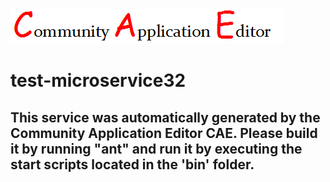 ![CAE](https://github.com/cae-test/CAE-Deployment-Temp/blob/master/microservice-test-microservice32/img/logo.png)  

test-microservice32
===================


This service was automatically generated by the Community Application Editor CAE. Please build it by running "ant" and run it by executing the start scripts located in the 'bin' folder.
---------------
